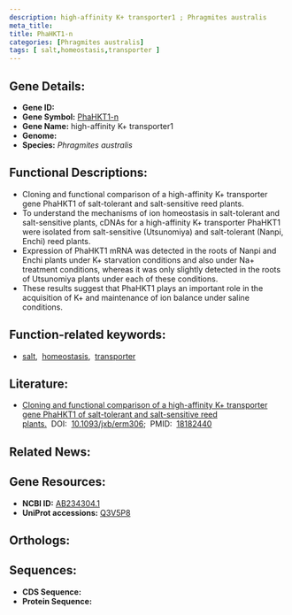 ```yaml
---
description: high-affinity K+ transporter1 ; Phragmites australis
meta_title:
title: PhaHKT1-n
categories: [Phragmites australis]
tags: [ salt,homeostasis,transporter ]
---
```


## Gene Details:
- **Gene ID:** []()
- **Gene Symbol:** <u>PhaHKT1-n</u>
- **Gene Name:** high-affinity K+ transporter1
- **Genome:** []()
- **Species:** *Phragmites australis*

## Functional Descriptions:
   - Cloning and functional comparison of a high-affinity K+ transporter gene PhaHKT1 of salt-tolerant and salt-sensitive reed plants.
   - To understand the mechanisms of ion homeostasis in salt-tolerant and salt-sensitive plants, cDNAs for a high-affinity K+ transporter PhaHKT1 were isolated from salt-sensitive (Utsunomiya) and salt-tolerant (Nanpi, Enchi) reed plants.
   - Expression of PhaHKT1 mRNA was detected in the roots of Nanpi and Enchi plants under K+ starvation conditions and also under Na+ treatment conditions, whereas it was only slightly detected in the roots of Utsunomiya plants under each of these conditions.
   - These results suggest that PhaHKT1 plays an important role in the acquisition of K+ and maintenance of ion balance under saline conditions.

## Function-related keywords:
   - [salt](/tags/salt/),&nbsp;&nbsp;[homeostasis](/tags/homeostasis/),&nbsp;&nbsp;[transporter](/tags/transporter/)

## Literature:
   - [Cloning and functional comparison of a high-affinity K+ transporter gene PhaHKT1 of salt-tolerant and salt-sensitive reed plants.](https://doi.org/10.1093/jxb/erm306)&nbsp;&nbsp;DOI:&nbsp;&nbsp;[10.1093/jxb/erm306](https://doi.org/10.1093/jxb/erm306);&nbsp;&nbsp;PMID:&nbsp;&nbsp;[18182440](https://pubmed.ncbi.nlm.nih.gov/18182440/)

## Related News:

## Gene Resources:
- **NCBI ID:**  [AB234304.1](https://www.ncbi.nlm.nih.gov/gene/?term=AB234304.1)
- **UniProt accessions:**  [Q3V5P8](https://www.uniprot.org/uniprotkb/Q3V5P8/entry)

## Orthologs:

## Sequences:
- **CDS Sequence:**
- **Protein Sequence:**

